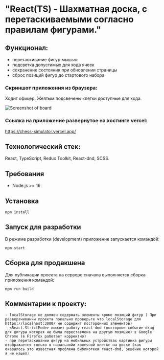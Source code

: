 # "React(TS) - Шахматная доска, с перетаскиваемыми согласно правилам фигурами."

## Функционал:

- перетаскивание фигур мышью
- подсветка допустимых для хода ячеек
- сохранение состояния при обновлении страницы
- сброс позиций фигур до стартового набора

### Скриншот приложения из браузера:

Ходит офицер. Желтым подсвечены клетки доступные для хода.

![Screenshot of board](/../screenshot/screenshot/board.png?raw=true "Доска с фигурами")

### Ссылка на приложение развернутое на хостинге vercel:

https://chess-simulator.vercel.app/

## Технологический стек:

React, TypeScript, Redux Toolkit, React-dnd, SCSS.

## Требования

- Node.js >= 16

## Установка

`npm install`

## Запуск для разработки

В режиме разработки (development) приложение запускается командой:

`npm start`

## Сборка для продакшена

Для публикации проекта на сервере сначала выполняется сборка приложения командой:

`npm run build`

## Комментарии к проекту:

    - localStorage не должен содержать элементы кроме позиций фигур ( При разворачивании проекта локально проверьте что localStorage для https://localhost:3000/ не содержит посторонних элементов)
    - <React.StrictMode> ломает работу react-dnd (повторное событие drag для фигуры которая не была переставлена на другую позицию) в Google Chrome (в Firefox работает корректно)
    - при перетаскивании фигур на мобильных устройствах картинка фигуры отображается только в начальнойи конечной клетке на доске (как оказалось это известная проблема библиотеки react-dnd, решение которой я не нашел)

